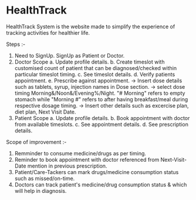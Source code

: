 # HealthTrack
HealthTrack System is the website made to simplify the experience of tracking activities for healthier life.

Steps :-
1. Need to SignUp. SignUp as Patient or Doctor.
2. Doctor Scope
   a. Update profile details.
   b. Create timeslot with customised count of patient that can be diagnosed/checked within particular timeslot timing.
   c. See timeslot details.
   d. Verify patients appointment.
   e. Prescribe against appointment.
     -> Insert dose details such as tablets, syrup, injection names in Dose section.
     -> select dose timing Morning&/Noon&/Evening%/Night.
         "# Morning" refers to empty stomach while "Morning #" refers to after having breakfast/meal during respective dosage timing.
     -> Insert other details such as excercise plan, diet plan, Next Visit Date.
3. Patient Scope
   a. Update profile details.
   b. Book appointment with doctor from available timeslots.
   c. See appointment details.
   d. See prescription details.


Scope of improvement :- 
1. Remminder to consume medicine/drugs as per timing.
2. Reminder to book appointment with doctor referenced from Next-Visit-Date mention in previous prescription.
3. Patient/Care-Tackers can mark drugs/medicine consumption status such as missed/on-time.
4. Doctors can track patient's medicine/drug consumption status & which will help in diagnosis.
